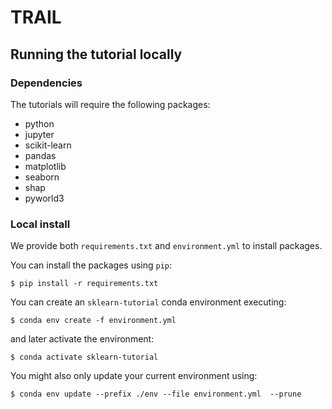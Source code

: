 # TRAIL

## Running the tutorial locally

### Dependencies

The tutorials will require the following packages:

* python
* jupyter
* scikit-learn
* pandas
* matplotlib
* seaborn
* shap
* pyworld3

### Local install

We provide both `requirements.txt` and `environment.yml` to install packages.

You can install the packages using `pip`:

```
$ pip install -r requirements.txt
```

You can create an `sklearn-tutorial` conda environment executing:

```
$ conda env create -f environment.yml
```

and later activate the environment:

```
$ conda activate sklearn-tutorial
```

You might also only update your current environment using:

```
$ conda env update --prefix ./env --file environment.yml  --prune
```
